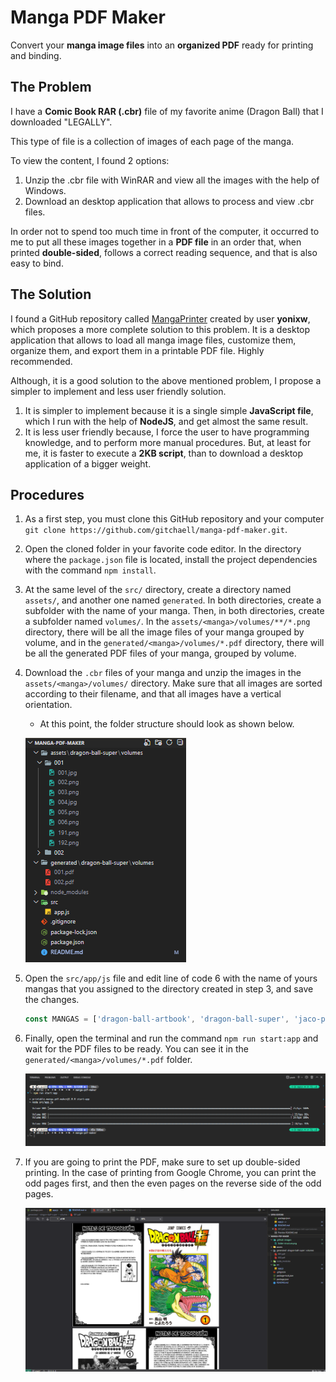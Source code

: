 # Manga PDF Maker

Convert your **manga image files** into an **organized PDF** ready for printing and binding.

## The Problem

I have a **Comic Book RAR (.cbr)** file of my favorite anime (Dragon Ball) that I downloaded "LEGALLY".

This type of file is a collection of images of each page of the manga.

To view the content, I found 2 options:

1. Unzip the .cbr file with WinRAR and view all the images with the help of Windows.
2. Download an desktop application that allows to process and view .cbr files.

In order not to spend too much time in front of the computer, it occurred to me to put all these images together in a **PDF file** in an order that, when printed **double-sided**, follows a correct reading sequence, and that is also easy to bind.

## The Solution

I found a GitHub repository called [MangaPrinter](https://github.com/yonixw/MangaPrinter) created by user **yonixw**, which proposes a more complete solution to this problem. It is a desktop application that allows to load all manga image files, customize them, organize them, and export them in a printable PDF file. Highly recommended.

Although, it is a good solution to the above mentioned problem, I propose a simpler to implement and less user friendly solution.

1. It is simpler to implement because it is a single simple **JavaScript file**, which I run with the help of **NodeJS**, and get almost the same result.
2. It is less user friendly because, I force the user to have programming knowledge, and to perform more manual procedures. But, at least for me, it is faster to execute a **2KB script**, than to download a desktop application of a bigger weight.

## Procedures

1. As a first step, you must clone this GitHub repository and your computer `git clone https://github.com/gitchaell/manga-pdf-maker.git`.

2. Open the cloned folder in your favorite code editor. In the directory where the `package.json` file is located, install the project dependencies with the command `npm install`.

3. At the same level of the `src/` directory, create a directory named `assets/`, and another one named `generated`. In both directories, create a subfolder with the name of your manga. Then, in both directories, create a subfolder named `volumes/`. In the `assets/<manga>/volumes/**/*.png` directory, there will be all the image files of your manga grouped by volume, and in the `generated/<manga>/volumes/*.pdf` directory, there will be all the generated PDF files of your manga, grouped by volume.

4. Download the `.cbr` files of your manga and unzip the images in the `assets/<manga>/volumes/` directory. Make sure that all images are sorted according to their filename, and that all images have a vertical orientation.

    - At this point, the folder structure should look as shown below.

    ![folder-structure](.github/images/folder-structure.png)

5. Open the `src/app/js` file and edit line of code 6 with the name of yours mangas that you assigned to the directory created in step 3, and save the changes.

    ```javascript
    const MANGAS = ['dragon-ball-artbook', 'dragon-ball-super', 'jaco-patrullero-galactico'];
    ```

6. Finally, open the terminal and run the command `npm run start:app` and wait for the PDF files to be ready. You can see it in the `generated/<manga>/volumes/*.pdf` folder.

    ![cli-execution](.github/images/cli-execution.png)

7. If you are going to print the PDF, make sure to set up double-sided printing. In the case of printing from Google Chrome, you can print the odd pages first, and then the even pages on the reverse side of the odd pages.

    ![folder-structure](.github/images/pdf-generated.png)
